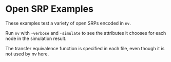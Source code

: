 # Open SRP Examples

These examples test a variety of open SRPs encoded in `nv`.

Run `nv` with `-verbose` and `-simulate` to see the attributes
it chooses for each node in the simulation result.

The transfer equivalence function is specified in each file,
even though it is not used by nv here.
